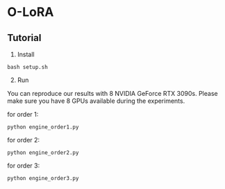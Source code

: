 # O-LoRA

## Tutorial

1. Install

```
bash setup.sh
```

2. Run

You can reproduce our results with 8 NVIDIA GeForce RTX 3090s.
Please make sure you have 8 GPUs available during the experiments.

for order 1:
```
python engine_order1.py
```

for order 2:
```
python engine_order2.py
```

for order 3:
```
python engine_order3.py
```